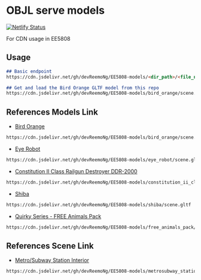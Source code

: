 # OBJL serve models

[![Netlify Status](https://api.netlify.com/api/v1/badges/338f3709-f8e5-4154-b49f-4ea440999f55/deploy-status)](https://app.netlify.com/sites/ee5808-cdn-demo/deploys)

For CDN usage in EE5808

## Usage
```md
## Basic endpoint
https://cdn.jsdelivr.net/gh/devReemoNg/EE5808-models/<dir_path>/<file_name>

## Get and load the Bird Orange GLTF model from this repo
https://cdn.jsdelivr.net/gh/devReemoNg/EE5808-models/bird_orange/scene.gltf
```

## References Models Link
- [Bird Orange](https://sketchfab.com/3d-models/bird-orange-0d31748606c2499fb652c0c1052b7cfa)
```md
https://cdn.jsdelivr.net/gh/devReemoNg/EE5808-models/bird_orange/scene.gltf
```

- [Eye Robot](https://sketchfab.com/3d-models/eye-robot-0f62aedb1f564133b259b1dd02297673)
```md
https://cdn.jsdelivr.net/gh/devReemoNg/EE5808-models/eye_robot/scene.gltf
```

- [Constitution II Class Railgun Destroyer DDR-2000](https://sketchfab.com/3d-models/constitution-ii-class-railgun-destroyer-ddr-2000-3b04b0a0dc1244d28d99382f7d33d54e)
```md
https://cdn.jsdelivr.net/gh/devReemoNg/EE5808-models/constitution_ii_class_railgun_destroyer_ddr-2000/scene.gltf
```
 
- [Shiba](https://sketchfab.com/3d-models/shiba-faef9fe5ace445e7b2989d1c1ece361c)
```md
https://cdn.jsdelivr.net/gh/devReemoNg/EE5808-models/shiba/scene.gltf
```

- [Quirky Series - FREE Animals Pack](https://sketchfab.com/3d-models/quirky-series-free-animals-pack-19e91ef86cd0448f9cbb5d6c538dade2)
```md
https://cdn.jsdelivr.net/gh/devReemoNg/EE5808-models/free_animals_pack/scene.gltf
```

## References Scene Link
- [Metro/Subway Station Interior]([https://sketchfab.com/3d-models/quirky-series-free-animals-pack-19e91ef86cd0448f9cbb5d6c538dade2](https://sketchfab.com/3d-models/metrosubway-station-interior-14f5a6534607450d82583e0aa0ed345b))
```md
https://cdn.jsdelivr.net/gh/devReemoNg/EE5808-models/metrosubway_station_interior/scene.gltf
```
